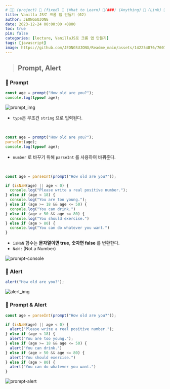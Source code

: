 ```yaml
---
# 👨‍💻 (project) 📌 (fixed) 📖 (What to Learn) 🧷(###) (Anything) 🌱 (Link) 🧷(#3) 📌(#4)
title: Vanilla JS로 크롬 앱 만들기 (02)
author: JEONGSUJONG
date: 2023-12-24 00:00:00 +0800
toc: true
pin: false
categories: [lecture, VanillaJS로 크롬 앱 만들기]
tags: [javascript]
image: https://github.com/JEONGSUJONG/Readme_main/assets/142254876/7607d850-fd45-47a2-9bc2-7c2983db77f1
---
```


> ## Prompt, Alert

### 🧷 Prompt
```javascript
const age = prompt("How old are you?");
console.log(typeof age);
```
![prompt_img](https://github.com/JEONGSUJONG/Readme_main/assets/142254876/b3a3717a-2d62-4e18-bb87-33876c1720df)

- `type`은 무조건 `string` 으로 입력된다.

<br>

```javascript
const age = prompt("How old are you?");
parseInt(age);
console.log(typeof age);
```

- `number` 로 바꾸기 위해 `parseInt` 를 사용하여 바꿔준다.

<br>

```javascript
const age = parseInt(prompt("How old are you?"));

if (isNaN(age) || age < 0) {
  console.log("Please write a real positive number.");
} else if (age < 18) {
  console.log("You are too young.");
} else if (age >= 18 && age <= 50) {
  console.log("You can drink.")
} else if (age > 50 && age <= 80) {
  console.log("You should exercise.")
} else if (age > 80) {
  console.log("You can do whatever you want.")
}
```
- `isNaN` 함수는 **문자열이면 true**, **숫자면 false** 를 변환한다.
- `NaN` : (Not a Number)

![prompt-console](https://github.com/JEONGSUJONG/Readme_main/assets/142254876/0470196d-ba5c-48a5-9f30-c14845b76a26)



### 🧷 Alert
```javascript
alert("How old are you?");
```
![alert_img](https://github.com/JEONGSUJONG/Readme_main/assets/142254876/5a00f268-5290-49d6-9b6b-6a586262ac7b)

### 🧷 Prompt & Alert
```javascript
const age = parseInt(prompt("How old are you?"));

if (isNaN(age) || age < 0) {
  alert("Please write a real positive number.");
} else if (age < 18) {
  alert("You are too young.");
} else if (age >= 18 && age <= 50) {
  alert("You can drink.")
} else if (age > 50 && age <= 80) {
  alert("You should exercise.")
} else if (age > 80) {
  alert("You can do whatever you want.")
}
```

![prompt-alert](https://github.com/JEONGSUJONG/Readme_main/assets/142254876/134ecb62-d6c8-4475-8401-6eff3624cc4e)
